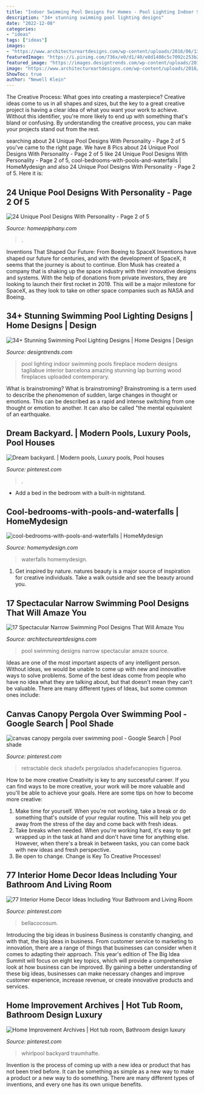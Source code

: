 ```yaml
---
title: "Indoor Swimming Pool Designs For Homes - Pool Lighting Indoor Swimming Pools Fireplace Modern Designs Tagliabue Interior Barcelona Amazing Stunning Lap Burning Wood Fireplaces Uploaded Contemporary"
description: "34+ stunning swimming pool lighting designs"
date: "2022-12-08"
categories:
- "ideas"
tags: ["ideas"]
images:
- "https://www.architectureartdesigns.com/wp-content/uploads/2016/06/13-2-630x420.jpeg"
featuredImage: "https://i.pinimg.com/736x/e0/d1/40/e0d1408c5c7092c253b246e5051aceeb--hot-tub-patio-exterior-tiles.jpg"
featured_image: "https://images.designtrends.com/wp-content/uploads/2015/10/06134025/Green-Swimming-Pool-Lighting-Design.jpg"
image: "https://www.architectureartdesigns.com/wp-content/uploads/2016/06/13-2-630x420.jpeg"
ShowToc: true
author: "Newell Klein"
---
```



The Creative Process: What goes into creating a masterpiece?
Creative ideas come to us in all shapes and sizes, but the key to a great creative project is having a clear idea of what you want your work to achieve. Without this identifier, you're more likely to end up with something that's bland or confusing. By understanding the creative process, you can make your projects stand out from the rest.

	

		
searching about 24 Unique Pool Designs With Personality - Page 2 of 5 you've came to the right page. We have 8 Pics about 24 Unique Pool Designs With Personality - Page 2 of 5 like 24 Unique Pool Designs With Personality - Page 2 of 5, cool-bedrooms-with-pools-and-waterfalls | HomeMydesign and also 24 Unique Pool Designs With Personality - Page 2 of 5. Here it is:
		
    
## 24 Unique Pool Designs With Personality - Page 2 Of 5

<img loading=lazy src="https://homeepiphany.com/wp-content/uploads/2015/06/24-Unique-Pool-Designs-With-Personality-7.jpg" onerror="this.onerror=null;this.src='https://tse3.mm.bing.net/th?id=OIP.3Hb_t81pHjtiq2bwQy_E3QHaE7&amp;pid=15.1';" alt="24 Unique Pool Designs With Personality - Page 2 of 5">

_Source: homeepiphany.com_

>. 

	

Inventions That Shaped Our Future: From Boeing to SpaceX
Inventions have shaped our future for centuries, and with the development of SpaceX, it seems that the journey is about to continue. Elon Musk has created a company that is shaking up the space industry with their innovative designs and systems. With the help of donations from private investors, they are looking to launch their first rocket in 2019. This will be a major milestone for SpaceX, as they look to take on other space companies such as NASA and Boeing.

    
## 34+ Stunning Swimming Pool Lighting Designs | Home Designs | Design

<img loading=lazy src="https://images.designtrends.com/wp-content/uploads/2015/10/06134025/Green-Swimming-Pool-Lighting-Design.jpg" onerror="this.onerror=null;this.src='https://tse3.mm.bing.net/th?id=OIP.S1q0tneg-_TlUhIK3QeJ8QHaLG&amp;pid=15.1';" alt="34+ Stunning Swimming Pool Lighting Designs | Home Designs | Design">

_Source: designtrends.com_

>pool lighting indoor swimming pools fireplace modern designs tagliabue interior barcelona amazing stunning lap burning wood fireplaces uploaded contemporary. 

	

What is brainstroming?
What is brainstroming? Brainstroming is a term used to describe the phenomenon of sudden, large changes in thought or emotions. This can be described as a rapid and intense switching from one thought or emotion to another. It can also be called "the mental equivalent of an earthquake.

    
## Dream Backyard. | Modern Pools, Luxury Pools, Pool Houses

<img loading=lazy src="https://i.pinimg.com/736x/68/b6/97/68b69771aaac9cce5fedf8f1e6eebce7--modern-houses-luxury-houses.jpg" onerror="this.onerror=null;this.src='https://tse1.mm.bing.net/th?id=OIP.9L8s-d7SOgH-sYJBzTGcZQHaKh&amp;pid=15.1';" alt="Dream backyard. | Modern pools, Luxury pools, Pool houses">

_Source: pinterest.com_

>. 

	

- Add a bed in the bedroom with a built-in nightstand.

    
## Cool-bedrooms-with-pools-and-waterfalls | HomeMydesign

<img loading=lazy src="https://homemydesign.com/wp-content/uploads/2020/01/cool-bedrooms-with-pools-and-waterfalls.jpg" onerror="this.onerror=null;this.src='https://tse2.mm.bing.net/th?id=OIP.7-B5cvm1_ZBiG-Xe36HB0wHaLV&amp;pid=15.1';" alt="cool-bedrooms-with-pools-and-waterfalls | HomeMydesign">

_Source: homemydesign.com_

>waterfalls homemydesign. 

	

1. Get inspired by nature. natures beauty is a major source of inspiration for creative individuals. Take a walk outside and see the beauty around you.

    
## 17 Spectacular Narrow Swimming Pool Designs That Will Amaze You

<img loading=lazy src="https://www.architectureartdesigns.com/wp-content/uploads/2016/06/13-2-630x420.jpeg" onerror="this.onerror=null;this.src='https://tse2.mm.bing.net/th?id=OIP.KgvejATtxSZWBMI_rbmjcwHaE8&amp;pid=15.1';" alt="17 Spectacular Narrow Swimming Pool Designs That Will Amaze You">

_Source: architectureartdesigns.com_

>pool swimming designs narrow spectacular amaze source. 

	

Ideas are one of the most important aspects of any intelligent person. Without ideas, we would be unable to come up with new and innovative ways to solve problems. Some of the best ideas come from people who have no idea what they are talking about, but that doesn't mean they can't be valuable. There are many different types of Ideas, but some common ones include:

    
## Canvas Canopy Pergola Over Swimming Pool - Google Search | Pool Shade

<img loading=lazy src="https://i.pinimg.com/736x/1f/e6/2e/1fe62e6ec2e49bae041f718a9402f5d2.jpg" onerror="this.onerror=null;this.src='https://tse3.mm.bing.net/th?id=OIP.sUGLH1ivj1HAr0Gnbj4aQwHaE7&amp;pid=15.1';" alt="canvas canopy pergola over swimming pool - Google Search | Pool shade">

_Source: pinterest.com_

>retractable deck shadefx pergolados shadefxcanopies figueroa. 

	

How to be more creative
Creativity is key to any successful career. If you can find ways to be more creative, your work will be more valuable and you'll be able to achieve your goals. Here are some tips on how to become more creative: 
1. Make time for yourself. When you're not working, take a break or do something that's outside of your regular routine. This will help you get away from the stress of the day and come back with fresh ideas. 
2. Take breaks when needed. When you're working hard, it's easy to get wrapped up in the task at hand and don't have time for anything else. However, when there's a break in between tasks, you can come back with new ideas and fresh perspective. 
3. Be open to change. Change is Key To Creative Processes!

    
## 77 Interior Home Decor Ideas Including Your Bathroom And Living Room

<img loading=lazy src="https://i.pinimg.com/736x/5a/66/8e/5a668e5b76a82aef49a83db989d4a5a8.jpg" onerror="this.onerror=null;this.src='https://tse4.mm.bing.net/th?id=OIP.KBIfha9o1PqyPgzuNgqjLgHaKA&amp;pid=15.1';" alt="77 Interior Home Decor Ideas Including Your Bathroom and Living Room">

_Source: pinterest.com_

>bellacocosum. 

	

Introducing the big ideas in business
Business is constantly changing, and with that, the big ideas in business. From customer service to marketing to innovation, there are a range of things that businesses can consider when it comes to adapting their approach. 
This year's edition of The Big Idea Summit will focus on eight key topics, which will provide a comprehensive look at how business can be improved. By gaining a better understanding of these big ideas, businesses can make necessary changes and improve customer experience, increase revenue, or create innovative products and services.

    
## Home Improvement Archives | Hot Tub Room, Bathroom Design Luxury

<img loading=lazy src="https://i.pinimg.com/736x/e0/d1/40/e0d1408c5c7092c253b246e5051aceeb--hot-tub-patio-exterior-tiles.jpg" onerror="this.onerror=null;this.src='https://tse1.mm.bing.net/th?id=OIP.WFavkMlFJ2n7pUpcsEABFAHaE7&amp;pid=15.1';" alt="Home Improvement Archives | Hot tub room, Bathroom design luxury">

_Source: pinterest.com_

>whirlpool backyard traumhafte. 

	

Invention is the process of coming up with a new idea or product that has not been tried before. It can be something as simple as a new way to make a product or a new way to do something. There are many different types of inventions, and every one has its own unique benefits.

